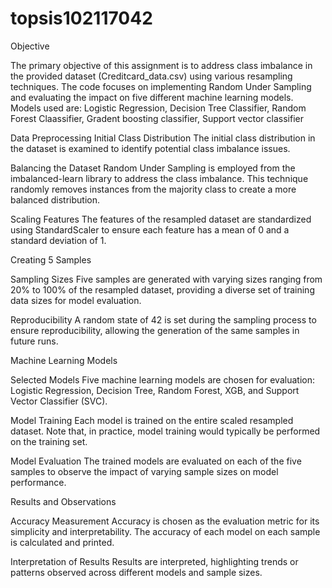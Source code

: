 # topsis102117042
Objective

The primary objective of this assignment is to address class imbalance in the provided dataset (Creditcard_data.csv) using various resampling techniques. The code focuses on implementing Random Under Sampling and evaluating the impact on five different machine learning models. Models used are: Logistic Regression, Decision Tree Classifier, Random Forest Claassifier, Gradent boosting classifier, Support vector classifier

Data Preprocessing Initial Class Distribution The initial class distribution in the dataset is examined to identify potential class imbalance issues.

Balancing the Dataset Random Under Sampling is employed from the imbalanced-learn library to address the class imbalance. This technique randomly removes instances from the majority class to create a more balanced distribution.

Scaling Features The features of the resampled dataset are standardized using StandardScaler to ensure each feature has a mean of 0 and a standard deviation of 1.

Creating 5 Samples

Sampling Sizes Five samples are generated with varying sizes ranging from 20% to 100% of the resampled dataset, providing a diverse set of training data sizes for model evaluation.

Reproducibility A random state of 42 is set during the sampling process to ensure reproducibility, allowing the generation of the same samples in future runs.

Machine Learning Models

Selected Models Five machine learning models are chosen for evaluation: Logistic Regression, Decision Tree, Random Forest, XGB, and Support Vector Classifier (SVC).

Model Training Each model is trained on the entire scaled resampled dataset. Note that, in practice, model training would typically be performed on the training set.

Model Evaluation The trained models are evaluated on each of the five samples to observe the impact of varying sample sizes on model performance.

Results and Observations

Accuracy Measurement Accuracy is chosen as the evaluation metric for its simplicity and interpretability. The accuracy of each model on each sample is calculated and printed.

Interpretation of Results Results are interpreted, highlighting trends or patterns observed across different models and sample sizes.
